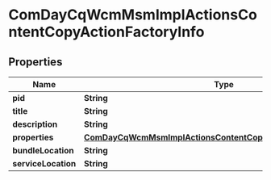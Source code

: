 

# ComDayCqWcmMsmImplActionsContentCopyActionFactoryInfo

## Properties

Name | Type | Description | Notes
------------ | ------------- | ------------- | -------------
**pid** | **String** |  |  [optional]
**title** | **String** |  |  [optional]
**description** | **String** |  |  [optional]
**properties** | [**ComDayCqWcmMsmImplActionsContentCopyActionFactoryProperties**](ComDayCqWcmMsmImplActionsContentCopyActionFactoryProperties.md) |  |  [optional]
**bundleLocation** | **String** |  |  [optional]
**serviceLocation** | **String** |  |  [optional]



